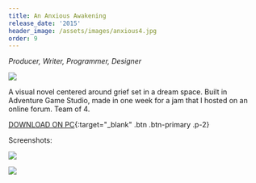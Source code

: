 ```yaml
---
title: An Anxious Awakening
release_date: '2015'
header_image: /assets/images/anxious4.jpg
order: 9
---
```

_Producer, Writer, Programmer, Designer_

![](/assets/images/anxious1.jpg)

A visual novel centered around grief set in a dream space. Built in Adventure Game Studio, made in one week for a jam that I hosted on an online forum. Team of 4.

[DOWNLOAD ON PC](https://www.adventuregamestudio.co.uk/site/games/game/1987/){:target="_blank" .btn .btn-primary .p-2}

Screenshots:

![](/assets/images/anxious2.jpg)

![](/assets/images/anxious3.jpg)
